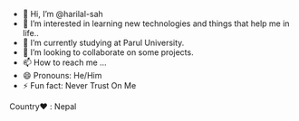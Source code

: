 - 👋 Hi, I’m @harilal-sah
- 👀 I’m interested in learning new technologies and things that help me in life..
- 🌱 I’m currently studying at Parul University.
- 💞️ I’m looking to collaborate on some projects.
- 📫 How to reach me ...
- 😄 Pronouns: He/Him
- ⚡ Fun fact: Never Trust On Me

<!---
harilal-sah/harilal-sah is a ✨ special ✨ repository because its `README.md` (this file) appears on your GitHub profile.
You can click the Preview link to take a look at your changes.
--->
Country❤️ : Nepal